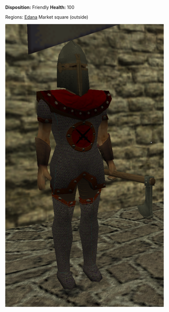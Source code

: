 **Disposition:** Friendly
**Health:** 100

Regions:
	[Edana](../Edana.md)
		Market square (outside)

![](../../../articleassets/npc/npc-guard.png)